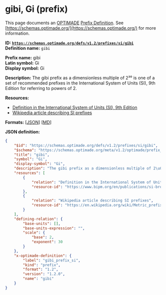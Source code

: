 # gibi, Gi (prefix)

This page documents an [OPTIMADE](https://www.optimade.org/) [Prefix Definition](https://schemas.optimade.org/#definitions). See [https://schemas.optimade.org/](https://schemas.optimade.org/) for more information.

**ID: [`https://schemas.optimade.org/defs/v1.2/prefixes/si/gibi`](https://schemas.optimade.org/defs/v1.2/prefixes/si/gibi.md)**  
**Definition name:** `gibi`

**Prefix name:** gibi  
**Latin symbol:** Gi  
**Display symbol:** Gi  
  
**Description:** The gibi prefix as a dimensionless multiple of 2³⁰ is one of a set of recommended prefixes in the International System of Units (SI), 9th Edition for referring to powers of 2.



**Resources:**

- [Definition in the International System of Units (SI), 9th Edition](https://www.bipm.org/en/publications/si-brochure)
- [Wikipedia article describing SI prefixes](https://en.wikipedia.org/wiki/Metric_prefix)


**Formats:** [[JSON](gibi.json)] [[MD](gibi.md)]

**JSON definition:**

``` json
{
    "$id": "https://schemas.optimade.org/defs/v1.2/prefixes/si/gibi",
    "$schema": "https://schemas.optimade.org/meta/v1.2/optimade/prefix_definition.json",
    "title": "gibi",
    "symbol": "Gi",
    "display-symbol": "Gi",
    "description": "The gibi prefix as a dimensionless multiple of 2\u00b3\u2070 is one of a set of recommended prefixes in the International System of Units (SI), 9th Edition for referring to powers of 2.",
    "resources": [
        {
            "relation": "Definition in the International System of Units (SI), 9th Edition",
            "resource-id": "https://www.bipm.org/en/publications/si-brochure"
        },
        {
            "relation": "Wikipedia article describing SI prefixes",
            "resource-id": "https://en.wikipedia.org/wiki/Metric_prefix"
        }
    ],
    "defining-relation": {
        "base-units": [],
        "base-units-expression": "",
        "scale": {
            "base": 2,
            "exponent": 30
        }
    },
    "x-optimade-definition": {
        "label": "gibi_prefix_si",
        "kind": "prefix",
        "format": "1.2",
        "version": "1.2.0",
        "name": "gibi"
    }
}
```